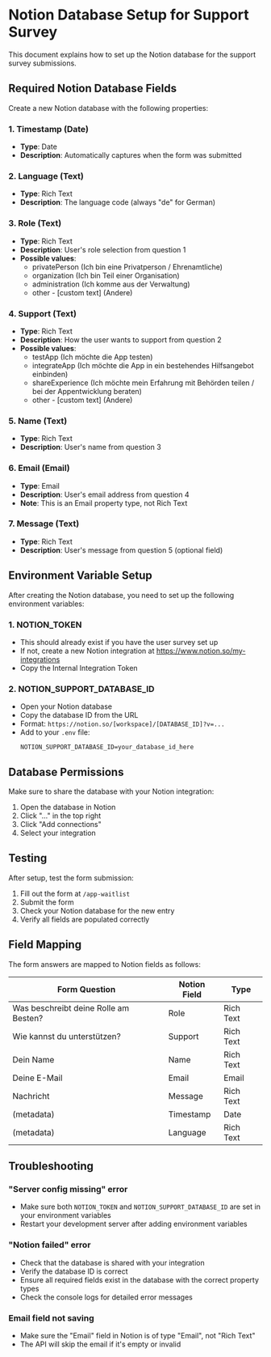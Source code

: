 # Notion Database Setup for Support Survey

This document explains how to set up the Notion database for the support survey submissions.

## Required Notion Database Fields

Create a new Notion database with the following properties:

### 1. **Timestamp** (Date)
- **Type**: Date
- **Description**: Automatically captures when the form was submitted

### 2. **Language** (Text)
- **Type**: Rich Text
- **Description**: The language code (always "de" for German)

### 3. **Role** (Text)
- **Type**: Rich Text
- **Description**: User's role selection from question 1
- **Possible values**:
  - privatePerson (Ich bin eine Privatperson / Ehrenamtliche)
  - organization (Ich bin Teil einer Organisation)
  - administration (Ich komme aus der Verwaltung)
  - other - [custom text] (Andere)

### 4. **Support** (Text)
- **Type**: Rich Text
- **Description**: How the user wants to support from question 2
- **Possible values**:
  - testApp (Ich möchte die App testen)
  - integrateApp (Ich möchte die App in ein bestehendes Hilfsangebot einbinden)
  - shareExperience (Ich möchte mein Erfahrung mit Behörden teilen / bei der Appentwicklung beraten)
  - other - [custom text] (Andere)

### 5. **Name** (Text)
- **Type**: Rich Text
- **Description**: User's name from question 3

### 6. **Email** (Email)
- **Type**: Email
- **Description**: User's email address from question 4
- **Note**: This is an Email property type, not Rich Text

### 7. **Message** (Text)
- **Type**: Rich Text
- **Description**: User's message from question 5 (optional field)

## Environment Variable Setup

After creating the Notion database, you need to set up the following environment variables:

### 1. **NOTION_TOKEN**
- This should already exist if you have the user survey set up
- If not, create a new Notion integration at https://www.notion.so/my-integrations
- Copy the Internal Integration Token

### 2. **NOTION_SUPPORT_DATABASE_ID**
- Open your Notion database
- Copy the database ID from the URL
- Format: `https://notion.so/[workspace]/[DATABASE_ID]?v=...`
- Add to your `.env` file:
  ```
  NOTION_SUPPORT_DATABASE_ID=your_database_id_here
  ```

## Database Permissions

Make sure to share the database with your Notion integration:
1. Open the database in Notion
2. Click "..." in the top right
3. Click "Add connections"
4. Select your integration

## Testing

After setup, test the form submission:
1. Fill out the form at `/app-waitlist`
2. Submit the form
3. Check your Notion database for the new entry
4. Verify all fields are populated correctly

## Field Mapping

The form answers are mapped to Notion fields as follows:

| Form Question | Notion Field | Type |
|--------------|-------------|------|
| Was beschreibt deine Rolle am Besten? | Role | Rich Text |
| Wie kannst du unterstützen? | Support | Rich Text |
| Dein Name | Name | Rich Text |
| Deine E-Mail | Email | Email |
| Nachricht | Message | Rich Text |
| (metadata) | Timestamp | Date |
| (metadata) | Language | Rich Text |

## Troubleshooting

### "Server config missing" error
- Make sure both `NOTION_TOKEN` and `NOTION_SUPPORT_DATABASE_ID` are set in your environment variables
- Restart your development server after adding environment variables

### "Notion failed" error
- Check that the database is shared with your integration
- Verify the database ID is correct
- Ensure all required fields exist in the database with the correct property types
- Check the console logs for detailed error messages

### Email field not saving
- Make sure the "Email" field in Notion is of type "Email", not "Rich Text"
- The API will skip the email if it's empty or invalid
